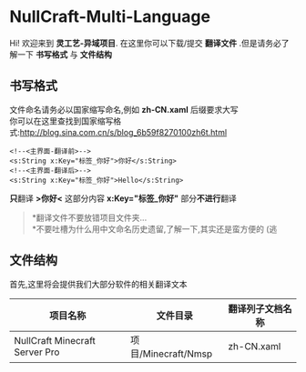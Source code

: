 #  NullCraft-Multi-Language
Hi! 欢迎来到 **灵工艺-异域项目**. 在这里你可以下载/提交 **翻译文件** .但是请务必了解一下 **书写格式** 与 **文件结构**

## 书写格式
文件命名请务必以国家缩写命名,例如 **zh-CN.xaml**  后缀要求大写<br/>
你可以在这里查找到国家缩写格式:http://blog.sina.com.cn/s/blog_6b59f8270100zh6t.html
```
<!--<主界面-翻译前>-->
<s:String x:Key="标签_你好">你好</s:String>
<!--<主界面-翻译后>-->
<s:String x:Key="标签_你好">Hello</s:String>
```
**只**翻译 **>你好<** 这部分内容 **x:Key="标签_你好"** 部分**不进行**翻译
>*翻译文件不要放错项目文件夹...<br />
>*不要吐槽为什么用中文命名历史遗留,了解一下,其实还是蛮方便的 (逃

## 文件结构

首先,这里将会提供我们大部分软件的相关翻译文本

|项目名称         |文件目录                        |翻译列子文档名称                         |
|--------------------------------|--------------------|------------|
|NullCraft Minecraft Server Pro  |项目/Minecraft/Nmsp  |zh-CN.xaml|

